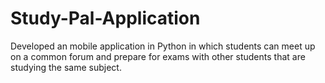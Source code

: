 # Study-Pal-Application
Developed an mobile application in Python in which students can meet up on a common forum and prepare for exams with other students that are studying the same subject.


